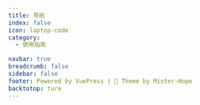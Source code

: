 ```yaml
---
title: 导航
index: false
icon: laptop-code
category:
  - 使用指南

navbar: true
breadcrumb: false
sidebar: false
footer: Powered by VuePress | 🌈 Theme by Mister-Hope
backtotop: ture
---
```

<Catalog />
